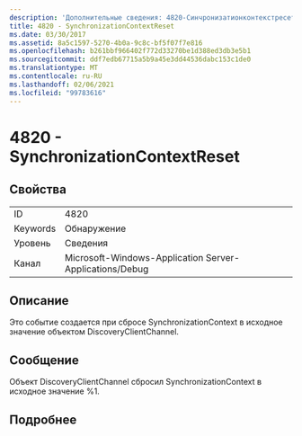 ```yaml
---
description: 'Дополнительные сведения: 4820-Синчронизатионконтекстресет'
title: 4820 - SynchronizationContextReset
ms.date: 03/30/2017
ms.assetid: 8a5c1597-5270-4b0a-9c8c-bf5f07f7e816
ms.openlocfilehash: b261bbf966402f772d33270be1d388ed3db3e5b1
ms.sourcegitcommit: ddf7edb67715a5b9a45e3dd44536dabc153c1de0
ms.translationtype: MT
ms.contentlocale: ru-RU
ms.lasthandoff: 02/06/2021
ms.locfileid: "99783616"
---
```

# <a name="4820---synchronizationcontextreset"></a>4820 - SynchronizationContextReset

## <a name="properties"></a>Свойства  
  
|||  
|-|-|  
|ID|4820|  
|Keywords|Обнаружение|  
|Уровень|Сведения|  
|Канал|Microsoft-Windows-Application Server-Applications/Debug|  
  
## <a name="description"></a>Описание  

 Это событие создается при сбросе SynchronizationContext в исходное значение объектом DiscoveryClientChannel.  
  
## <a name="message"></a>Сообщение  

 Объект DiscoveryClientChannel сбросил SynchronizationContext в исходное значение %1.  
  
## <a name="details"></a>Подробнее
